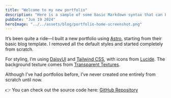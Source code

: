 ```yaml
---
title: "Welcome to my new portfolio"
description: "Here is a sample of some basic Markdown syntax that can be used when writing Markdown content in Astro."
pubDate: "Jun 19 2024"
heroImage: "../../assets/blog/portfolio-home-screenshot.png"
---
```


It’s been quite a ride—I built a new portfolio using [Astro](https://astro.build/), starting from their basic blog template. I removed all the default styles and started completely from scratch.

For styling, I’m using [DaisyUI](https://daisyui.com/) and [Tailwind CSS](https://tailwindcss.com/), with icons from [Lucide](https://lucide.dev/). The background texture comes from [Transparent Textures](https://www.transparenttextures.com/).

Although I’ve had portfolios before, I’ve never created one entirely from scratch until now.

👉 You can check out the source code here: [GitHub Repository](https://github.com/shonebinu/portfolio)
